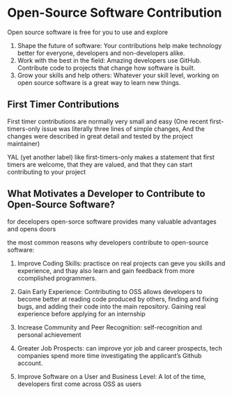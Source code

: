 # Open-Source Software Contribution

Open source software is free for you to use and explore

1. Shape the future of software: Your contributions help make technology better for everyone, developers and non-developers alike.
2. Work with the best in the field: Amazing developers use GitHub. Contribute code to projects that change how software is built.
3. Grow your skills and help others: Whatever your skill level, working on open source software is a great way to learn new things.

## First Timer Contributions

First timer contributions are normally very small and easy (One recent first-timers-only issue was literally three lines of simple changes, And the changes were described in great detail and tested by the project maintainer)

YAL (yet another label) like first-timers-only makes a statement that first timers are welcome, that they are valued, and that they can start contributing to your project

## What Motivates a Developer to Contribute to Open-Source Software?

for decelopers open-sorce software provides many valuable advantages and opens doors

the most common reasons why developers contribute to open-source software:

1. Improve Coding Skills: practisce on real projects can geve you skills and experience, and thay also learn and gain feedback from more ccomplished programmers.

2. Gain Early Experience: Contributing to OSS allows developers to become better at reading code produced by others, finding and fixing bugs, and adding their code into the main repository. Gaining real experience before applying for an internship

3. Increase Community and Peer Recognition: self-recognition and personal achievement
4. Greater Job Prospects: can improve yor job and career prospects, tech companies spend more time investigating the applicant’s Github account.

5. Improve Software on a User and Business Level: A lot of the time, developers first come across OSS as users
